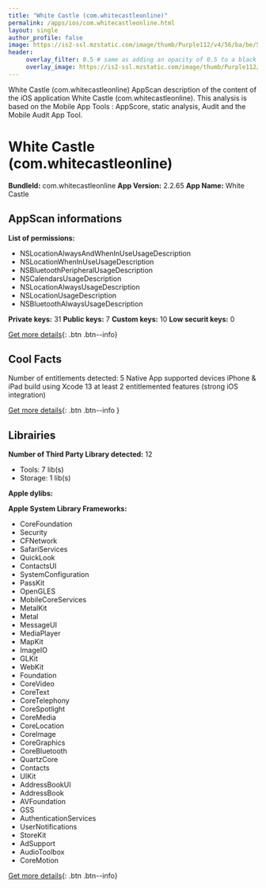 ```yaml
---
title: "White Castle (com.whitecastleonline)"
permalink: /apps/ios/com.whitecastleonline.html
layout: single
author_profile: false
image: https://is2-ssl.mzstatic.com/image/thumb/Purple112/v4/56/ba/be/56babef6-f56d-db61-a448-e3750cca33d9/AppIcons-0-0-1x_U007emarketing-0-0-0-7-0-0-sRGB-0-0-0-GLES2_U002c0-512MB-85-220-0-0.png/512x512bb.jpg
header: 
     overlay_filter: 0.5 # same as adding an opacity of 0.5 to a black background
     overlay_image: https://is2-ssl.mzstatic.com/image/thumb/Purple112/v4/56/ba/be/56babef6-f56d-db61-a448-e3750cca33d9/AppIcons-0-0-1x_U007emarketing-0-0-0-7-0-0-sRGB-0-0-0-GLES2_U002c0-512MB-85-220-0-0.png/512x512bb.jpg
---
```

White Castle (com.whitecastleonline) AppScan description of the content of the iOS application White Castle (com.whitecastleonline). This analysis is based on the Mobile App Tools : AppScore, static analysis, Audit and the Mobile Audit App Tool.

# White Castle (com.whitecastleonline)

**BundleId:** com.whitecastleonline
**App Version:** 2.2.65
**App Name:** White Castle


## AppScan informations 

**List of permissions:** 
- NSLocationAlwaysAndWhenInUseUsageDescription
- NSLocationWhenInUseUsageDescription
- NSBluetoothPeripheralUsageDescription
- NSCalendarsUsageDescription
- NSLocationAlwaysUsageDescription
- NSLocationUsageDescription
- NSBluetoothAlwaysUsageDescription
  
  
**Private keys:** 31
**Public keys:** 7
**Custom keys:** 10
**Low securit keys:** 0
  
[Get more details](/pricing.html){: .btn .btn--info}

## Cool Facts

Number of entitlements detected: 5
Native App
supported devices iPhone & iPad
build using Xcode 13
at least 2 entitlemented features (strong iOS integration)
  
[Get more details](/pricing.html){: .btn .btn--info }

## Librairies 
**Number of Third Party Library detected:** 12
- Tools: 7 lib(s)
- Storage: 1 lib(s)


**Apple dylibs:**


**Apple System Library Frameworks:**
- CoreFoundation
- Security
- CFNetwork
- SafariServices
- QuickLook
- ContactsUI
- SystemConfiguration
- PassKit
- OpenGLES
- MobileCoreServices
- MetalKit
- Metal
- MessageUI
- MediaPlayer
- MapKit
- ImageIO
- GLKit
- WebKit
- Foundation
- CoreVideo
- CoreText
- CoreTelephony
- CoreSpotlight
- CoreMedia
- CoreLocation
- CoreImage
- CoreGraphics
- CoreBluetooth
- QuartzCore
- Contacts
- UIKit
- AddressBookUI
- AddressBook
- AVFoundation
- GSS
- AuthenticationServices
- UserNotifications
- StoreKit
- AdSupport
- AudioToolbox
- CoreMotion


  
[Get more details](/pricing.html){: .btn .btn--info}

